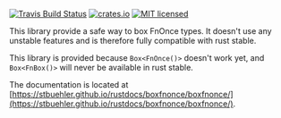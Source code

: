 [![Travis Build Status](https://travis-ci.org/stbuehler/rust-boxfnonce.svg?branch=master)](https://travis-ci.org/stbuehler/rust-boxfnonce)
[![crates.io](http://meritbadge.herokuapp.com/boxfnonce)](https://crates.io/crates/boxfnonce)
[![MIT licensed](https://img.shields.io/badge/license-MIT-blue.svg)](./LICENSE)

This library provide a safe way to box FnOnce types.  It doesn't use any
unstable features and is therefore fully compatible with rust stable.

This library is provided because `Box<FnOnce()>` doesn't work yet, and
`Box<FnBox()>` will never be available in rust stable.

The documentation is located at [https://stbuehler.github.io/rustdocs/boxfnonce/boxfnonce/](https://stbuehler.github.io/rustdocs/boxfnonce/boxfnonce/).
